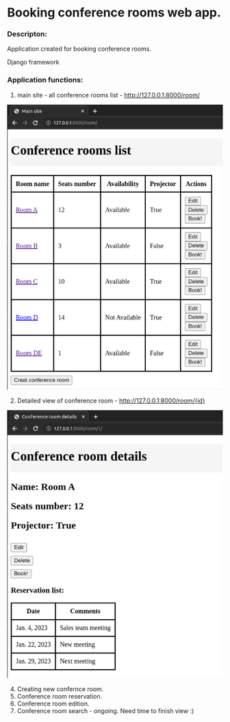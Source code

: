 # Booking conference rooms web app.


### Descripton:
Application created for booking conference rooms.

Django framework

### Application functions:
1. main site - all conference rooms list - http://127.0.0.1:8000/room/

![img.png](img.png)

2. Detailed view of conference room - http://127.0.0.1:8000/room/{id}

![img_1.png](img_1.png)

4. Creating new confernce room.
4. Conference room reservation.
5. Conference room edition.
6. Conference room search - ongoing. Need time to finish view :)

